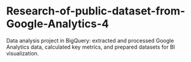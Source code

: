 # Research-of-public-dataset-from-Google-Analytics-4
Data analysis project in BigQuery: extracted and processed Google Analytics data, calculated key metrics, and prepared datasets for BI visualization.
